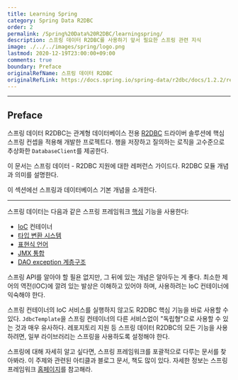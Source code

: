 ```yaml
---
title: Learning Spring
category: Spring Data R2DBC
order: 2
permalink: /Spring%20Data%20R2DBC/learningspring/
description: 스프링 데이터 R2DBC를 사용하기 앞서 필요한 스프링 관련 지식
image: ./../../images/spring/logo.png
lastmod: 2020-12-19T23:00:00+09:00
comments: true
boundary: Preface
originalRefName: 스프링 데이터 R2DBC
originalRefLink: https://docs.spring.io/spring-data/r2dbc/docs/1.2.2/reference/html/#get-started:first-steps:spring
---
```


---

## Preface

스프링 데이터 R2DBC는 관계형 데이터베이스 전용 [R2DBC](https://r2dbc.io/) 드라이버 솔루션에 핵심 스프링 컨셉을 적용해 개발한 프로젝트다. 행을 저장하고 질의하는 로직을 고수준으로 추상화한 `DatabaseClient`를 제공한다.

이 문서는 스프링 데이터 - R2DBC 지원에 대한 레퍼런스 가이드다. R2DBC 모듈 개념과 의미를 설명한다.

이 섹션에선 스프링과 데이터베이스 기본 개념을 소개한다.

---

스프링 데이터는 다음과 같은 스프링 프레임워크 [핵심](https://docs.spring.io/spring/docs/5.3.2/reference/html/core.html) 기능을 사용한다:

- [IoC](https://docs.spring.io/spring/docs/5.3.2/reference/html/core.html#beans) 컨테이너
- [타입 변환 시스템](https://docs.spring.io/spring/docs/5.3.2/reference/html/core.html#validation)
- [표현식 언어](https://docs.spring.io/spring/docs/5.3.2/reference/html/core.html#expressions)
- [JMX 통합](https://docs.spring.io/spring/docs/5.3.2/reference/html/integration.html#jmx)
- [DAO exception 계층구조](../../Spring%20Data%20Access/daosupport#21-consistent-exception-hierarchy)

스프링 API를 알아야 할 필욘 없지만, 그 뒤에 있는 개념은 알아두는 게 좋다. 최소한 제어의 역전(IOC)에 깔려 있는 발상은 이해하고 있어야 하며, 사용하려는 IoC 컨테이너에 익숙해야 한다.

스프링 컨테이너의 IoC 서비스를 실행하지 않고도 R2DBC 핵심 기능을 바로 사용할 수 있다. `JdbcTemplate`을 스프링 컨테이너의 다른 서비스없이 "독립형"으로 사용할 수 있는 것과 매우 유사하다. 레포지토리 지원 등 스프링 데이터 R2DBC의 모든 기능을 사용하려면, 일부 라이브러리는 스프링을 사용하도록 설정해야 한다.

스프링에 대해 자세히 알고 싶다면, 스프링 프레임워크를 포괄적으로 다루는 문서를 찾아봐라. 이 주제와 관련된 아티클과 블로그 문서, 책도 많이 있다. 자세한 정보는 스프링 프레임워크 [홈페이지](https://spring.io/docs)를 참고해라.
